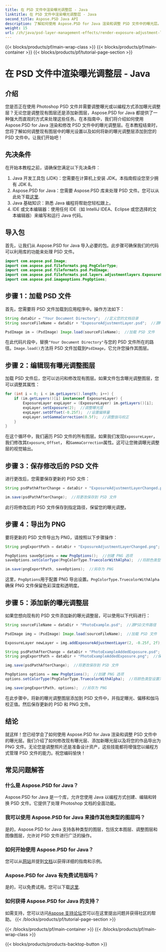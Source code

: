 ```yaml
---
title: 在 PSD 文件中渲染曝光调整层 - Java
linktitle: 在 PSD 文件中渲染曝光调整层 - Java
second_title: Aspose.PSD Java API
description: 了解如何使用 Aspose.PSD for Java 渲染和调整 PSD 文件中的曝光层。带有修改和添加曝光层的代码示例的分步指南。
weight: 15
url: /zh/java/psd-layer-management-effects/render-exposure-adjustment-layer-psd/
---
```


{{< blocks/products/pf/main-wrap-class >}}
{{< blocks/products/pf/main-container >}}
{{< blocks/products/pf/tutorial-page-section >}}

# 在 PSD 文件中渲染曝光调整层 - Java

## 介绍

您是否正在使用 Photoshop PSD 文件并需要调整曝光或以编程方式添加曝光调整层？无论您是调整现有图层还是添加新图层，Aspose.PSD for Java 都提供了一种强大而直观的方式来处理这些任务。在本指南中，我们将介绍如何使用 Aspose.PSD for Java 渲染和修改 PSD 文件中的曝光调整层。在本教程结束时，您将了解如何调整现有图层中的曝光设置以及如何将新的曝光调整层添加到您的 PSD 文件中。让我们开始吧！

## 先决条件

在开始本教程之前，请确保您满足以下先决条件：

1. Java 开发工具包 (JDK)：您需要在计算机上安装 JDK。本指南假设您至少拥有 JDK 8。
2.  Aspose.PSD for Java：您需要 Aspose.PSD 库来处理 PSD 文件。您可以从此处下载[这里](https://releases.aspose.com/psd/java/).
3. Java 基础知识：熟悉 Java 编程将帮助您轻松跟上。
4. IDE 或文本编辑器：使用任何 IDE（如 IntelliJ IDEA、Eclipse 或您选择的文本编辑器）来编写和运行 Java 代码。

## 导入包

首先，让我们从 Aspose.PSD for Java 导入必要的包。此步骤可确保我们的代码可以利用库的功能来处理 PSD 文件。

```java
import com.aspose.psd.Image;
import com.aspose.psd.fileformats.png.PngColorType;
import com.aspose.psd.fileformats.psd.PsdImage;
import com.aspose.psd.fileformats.psd.layers.adjustmentlayers.ExposureLayer;
import com.aspose.psd.imageoptions.PngOptions;
```

## 步骤 1：加载 PSD 文件

首先，您需要将 PSD 文件加载到应用程序中。操作方法如下：

```java
String dataDir = "Your Document Directory";  //定义您的文档目录
String sourceFileName = dataDir + "ExposureAdjustmentLayer.psd";  //源PSD文件路径

PsdImage im = (PsdImage) Image.load(sourceFileName);  //加载 PSD 文件
```

在此代码片段中，替换`"Your Document Directory"`与您的 PSD 文件所在的路径。`Image.load()`方法将 PSD 文件加载到`PsdImage`，它允许您操作其图层。

## 步骤 2：编辑现有曝光调整图层

加载 PSD 文件后，您可以访问和修改现有图层。如果文件包含曝光调整图层，您可以调整其属性：

```java
for (int i = 0; i < im.getLayers().length; i++) {
    if (im.getLayers()[i] instanceof ExposureLayer) {
        ExposureLayer expLayer = (ExposureLayer) im.getLayers()[i];
        expLayer.setExposure(2);  //调整曝光度
        expLayer.setOffset(-0.25f);  //设置偏移量
        expLayer.setGammaCorrection(0.5f);  //调整伽马校正
    }
}
```

在这个循环中，我们遍历 PSD 文件的所有图层。如果我们发现`ExposureLayer`，我们修改其`Exposure`, `Offset`， 和`GammaCorrection`属性。这可让您微调曝光调整层的视觉输出。

## 步骤 3：保存修改后的 PSD 文件

进行更改后，您需要保存更新的 PSD 文件：

```java
String psdPathAfterChange = dataDir + "ExposureAdjustmentLayerChanged.psd";  //修改后的PSD文件的保存路径

im.save(psdPathAfterChange);  //将更改保存到 PSD 文件
```

此行将修改后的 PSD 文件保存到指定路径，保留您的曝光调整。

## 步骤 4：导出为 PNG

要将更新的 PSD 文件导出为 PNG，请按照以下步骤操作：

```java
String pngExportPath = dataDir + "ExposureAdjustmentLayerChanged.png";  //保存 PNG 文件的路径

PngOptions saveOptions = new PngOptions();  //创建 PNG 选项
saveOptions.setColorType(PngColorType.TruecolorWithAlpha);  //将颜色类型设置为带 Alpha 的真彩色

im.save(pngExportPath, saveOptions);  //另存为 PNG
```

这里，`PngOptions`用于配置 PNG 导出设置。`PngColorType.TruecolorWithAlpha`确保 PNG 文件保留色彩深度和透明度。

## 步骤 5：添加新的曝光调整层

如果您想向现有的 PSD 文件添加新的曝光调整层，可以使用以下代码进行：

```java
String sourceFileName = dataDir + "PhotoExample.psd";  //源PSD文件路径

PsdImage img = (PsdImage) Image.load(sourceFileName);  //加载 PSD 文件

ExposureLayer newLayer = img.addExposureAdjustmentLayer(2, -0.25f, 2f);  //添加新的曝光调整层

String psdPathAfterChange = dataDir + "PhotoExampleAddedExposure.psd";  //修改后的PSD文件的保存路径
String pngExportPath = dataDir + "PhotoExampleAddedExposure.png";  //保存 PNG 文件的路径

img.save(psdPathAfterChange);  //将更改保存到 PSD 文件

PngOptions options = new PngOptions();  //创建 PNG 选项
options.setColorType(PngColorType.TruecolorWithAlpha);  //将颜色类型设置为带 Alpha 的真彩色

img.save(pngExportPath, options);  //另存为 PNG
```

在此步骤中，将新的曝光调整图层添加到 PSD 文件中，并指定曝光、偏移和伽马校正值。然后保存更新的 PSD 和 PNG 文件。

## 结论

就这样！您已经学会了如何使用 Aspose.PSD for Java 渲染和调整 PSD 文件中的曝光层。我们介绍了如何修改现有曝光层、添加新曝光层以及将您的作品导出为 PNG 文件。无论您是调整照片还是准备设计资产，这些技能都将增强您以编程方式管理 PSD 文件的能力。祝您编码愉快！

## 常见问题解答

### 什么是 Aspose.PSD for Java？

Aspose.PSD for Java 是一个库，允许您使用 Java 以编程方式创建、编辑和转换 PSD 文件。它提供了处理 Photoshop 文档的全面功能。

### 我可以使用 Aspose.PSD for Java 来操作其他类型的图层吗？

是的，Aspose.PSD for Java 支持各种类型的图层，包括文本图层、调整图层和图像图层，允许对 PSD 文件进行广泛的操作。

### 如何开始使用 Aspose.PSD for Java？

您可以从[网站](https://releases.aspose.com/psd/java/)并提到[文档](https://reference.aspose.com/psd/java/)以获得详细的指南和示例。

### Aspose.PSD for Java 有免费试用版吗？

是的，可以免费试用。您可以下载[这里](https://releases.aspose.com/).

### 如何获得 Aspose.PSD for Java 的支持？

如需支持，您可以访问[Aspose 支持论坛](https://forum.aspose.com/c/psd/34)您可以在这里提出问题并获得社区的帮助。
{{< /blocks/products/pf/tutorial-page-section >}}

{{< /blocks/products/pf/main-container >}}
{{< /blocks/products/pf/main-wrap-class >}}

{{< blocks/products/products-backtop-button >}}
